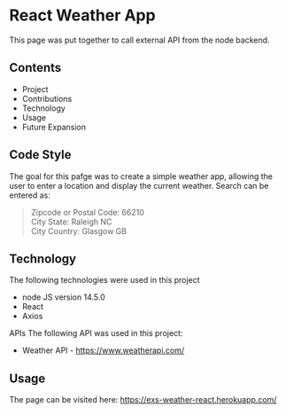 # React Weather App

This page was put together to call external API from the node backend.

## Contents

- Project
- Contributions
- Technology
- Usage
- Future Expansion

## Code Style

The goal for this pafge was to create a simple weather app, allowing the user to enter a location and display the current weather. Search can be entered as:

> Zipcode or Postal Code: 66210  
> City State: Raleigh NC  
> City Country: Glasgow GB

## Technology

The following technologies were used in this project

- node JS version 14.5.0
- React
- Axios

APIs
The following API was used in this project:

- Weather API - https://www.weatherapi.com/

## Usage

The page can be visited here:
https://exs-weather-react.herokuapp.com/

